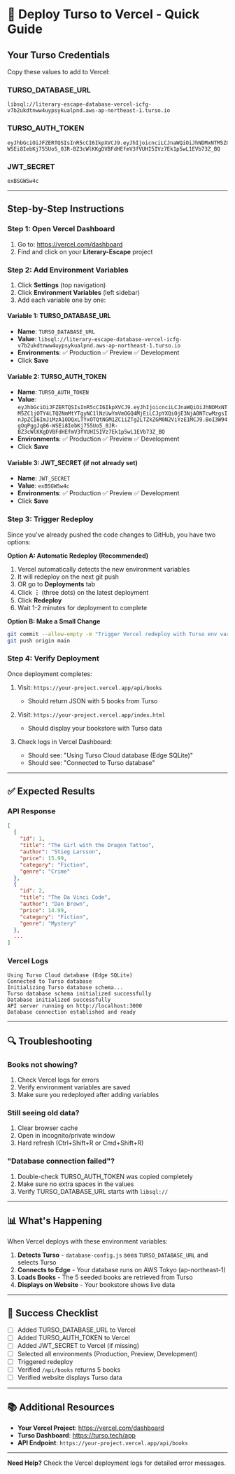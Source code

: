 # 🚀 Deploy Turso to Vercel - Quick Guide

## Your Turso Credentials

Copy these values to add to Vercel:

### TURSO_DATABASE_URL
```
libsql://literary-escape-database-vercel-icfg-v7b2ukdtnww4uypsykualpnd.aws-ap-northeast-1.turso.io
```

### TURSO_AUTH_TOKEN
```
eyJhbGciOiJFZERTQSIsInR5cCI6IkpXVCJ9.eyJhIjoicnciLCJnaWQiOiJhNDMxNTM5ZC1jOTY4LTQ2NmMtYTgyNC1lNzUwYmVmOGQ4MjEiLCJpYXQiOjE3NjA0NTcwMzgsInJpZCI6ImJiMzA1ODQxLTYxOTQtNGM1ZC1iZTg2LTZkZGM0N2ViYzE1MCJ9.BoI3W94gOqPggJq86-WSEi8IebKj755Uo5_0JR-BZ3cWlKKgDVBFdHEfmV3fVUHI5IVz7Ek1p5wL1EVb73Z_BQ
```

### JWT_SECRET
```
exBSGWSw4c
```

---

## Step-by-Step Instructions

### Step 1: Open Vercel Dashboard

1. Go to: https://vercel.com/dashboard
2. Find and click on your **Literary-Escape** project

### Step 2: Add Environment Variables

1. Click **Settings** (top navigation)
2. Click **Environment Variables** (left sidebar)
3. Add each variable one by one:

#### Variable 1: TURSO_DATABASE_URL
- **Name**: `TURSO_DATABASE_URL`
- **Value**: `libsql://literary-escape-database-vercel-icfg-v7b2ukdtnww4uypsykualpnd.aws-ap-northeast-1.turso.io`
- **Environments**: ✅ Production ✅ Preview ✅ Development
- Click **Save**

#### Variable 2: TURSO_AUTH_TOKEN
- **Name**: `TURSO_AUTH_TOKEN`
- **Value**: `eyJhbGciOiJFZERTQSIsInR5cCI6IkpXVCJ9.eyJhIjoicnciLCJnaWQiOiJhNDMxNTM5ZC1jOTY4LTQ2NmMtYTgyNC1lNzUwYmVmOGQ4MjEiLCJpYXQiOjE3NjA0NTcwMzgsInJpZCI6ImJiMzA1ODQxLTYxOTQtNGM1ZC1iZTg2LTZkZGM0N2ViYzE1MCJ9.BoI3W94gOqPggJq86-WSEi8IebKj755Uo5_0JR-BZ3cWlKKgDVBFdHEfmV3fVUHI5IVz7Ek1p5wL1EVb73Z_BQ`
- **Environments**: ✅ Production ✅ Preview ✅ Development
- Click **Save**

#### Variable 3: JWT_SECRET (if not already set)
- **Name**: `JWT_SECRET`
- **Value**: `exBSGWSw4c`
- **Environments**: ✅ Production ✅ Preview ✅ Development
- Click **Save**

### Step 3: Trigger Redeploy

Since you've already pushed the code changes to GitHub, you have two options:

**Option A: Automatic Redeploy (Recommended)**
1. Vercel automatically detects the new environment variables
2. It will redeploy on the next git push
3. OR go to **Deployments** tab
4. Click **︙** (three dots) on the latest deployment
5. Click **Redeploy**
6. Wait 1-2 minutes for deployment to complete

**Option B: Make a Small Change**
```bash
git commit --allow-empty -m "Trigger Vercel redeploy with Turso env vars"
git push origin main
```

### Step 4: Verify Deployment

Once deployment completes:

1. Visit: `https://your-project.vercel.app/api/books`
   - Should return JSON with 5 books from Turso

2. Visit: `https://your-project.vercel.app/index.html`
   - Should display your bookstore with Turso data

3. Check logs in Vercel Dashboard:
   - Should see: "Using Turso Cloud database (Edge SQLite)"
   - Should see: "Connected to Turso database"

---

## ✅ Expected Results

### API Response
```json
[
  {
    "id": 1,
    "title": "The Girl with the Dragon Tattoo",
    "author": "Stieg Larsson",
    "price": 15.99,
    "category": "Fiction",
    "genre": "Crime"
  },
  {
    "id": 2,
    "title": "The Da Vinci Code",
    "author": "Dan Brown",
    "price": 14.99,
    "category": "Fiction",
    "genre": "Mystery"
  },
  ...
]
```

### Vercel Logs
```
Using Turso Cloud database (Edge SQLite)
Connected to Turso database
Initializing Turso database schema...
Turso database schema initialized successfully
Database initialized successfully
API server running on http://localhost:3000
Database connection established and ready
```

---

## 🔍 Troubleshooting

### Books not showing?
1. Check Vercel logs for errors
2. Verify environment variables are saved
3. Make sure you redeployed after adding variables

### Still seeing old data?
1. Clear browser cache
2. Open in incognito/private window
3. Hard refresh (Ctrl+Shift+R or Cmd+Shift+R)

### "Database connection failed"?
1. Double-check TURSO_AUTH_TOKEN was copied completely
2. Make sure no extra spaces in the values
3. Verify TURSO_DATABASE_URL starts with `libsql://`

---

## 📊 What's Happening

When Vercel deploys with these environment variables:

1. **Detects Turso** - `database-config.js` sees `TURSO_DATABASE_URL` and selects Turso
2. **Connects to Edge** - Your database runs on AWS Tokyo (ap-northeast-1)  
3. **Loads Books** - The 5 seeded books are retrieved from Turso
4. **Displays on Website** - Your bookstore shows live data

---

## 🎉 Success Checklist

- [ ] Added TURSO_DATABASE_URL to Vercel
- [ ] Added TURSO_AUTH_TOKEN to Vercel
- [ ] Added JWT_SECRET to Vercel (if missing)
- [ ] Selected all environments (Production, Preview, Development)
- [ ] Triggered redeploy
- [ ] Verified `/api/books` returns 5 books
- [ ] Verified website displays Turso data

---

## 📚 Additional Resources

- **Your Vercel Project**: https://vercel.com/dashboard
- **Turso Dashboard**: https://turso.tech/app
- **API Endpoint**: `https://your-project.vercel.app/api/books`

---

**Need Help?**
Check the Vercel deployment logs for detailed error messages.
